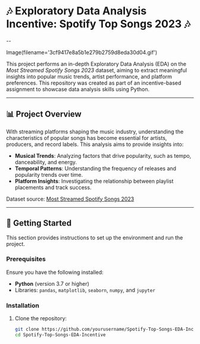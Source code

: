 
# 🎶 Exploratory Data Analysis Incentive: Spotify Top Songs 2023 🎶

-- 

Image(filename='3cf9417e8a5b1e279b2759d8eda30d04.gif')


This project performs an in-depth Exploratory Data Analysis (EDA) on the *Most Streamed Spotify Songs 2023* dataset, aiming to extract meaningful insights into popular music trends, artist performance, and platform preferences. This repository was created as part of an incentive-based assignment to showcase data analysis skills using Python.

---

## 📊 Project Overview

With streaming platforms shaping the music industry, understanding the characteristics of popular songs has become essential for artists, producers, and record labels. This analysis aims to provide insights into:
- **Musical Trends**: Analyzing factors that drive popularity, such as tempo, danceability, and energy.
- **Temporal Patterns**: Understanding the frequency of releases and popularity trends over time.
- **Platform Insights**: Investigating the relationship between playlist placements and track success.

Dataset source: [Most Streamed Spotify Songs 2023](https://www.kaggle.com/datasets/nelgiriyewithana/top-spotify-songs-2023)

---

## 📂 Getting Started

This section provides instructions to set up the environment and run the project.

### Prerequisites

Ensure you have the following installed:
- **Python** (version 3.7 or higher)
- Libraries: `pandas`, `matplotlib`, `seaborn`, `numpy`, and `jupyter`

### Installation

1. Clone the repository:
   ```bash
   git clone https://github.com/yourusername/Spotify-Top-Songs-EDA-Incentive.git
   cd Spotify-Top-Songs-EDA-Incentive
